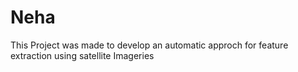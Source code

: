 # Neha
This Project was made to develop an automatic approch for feature extraction using satellite Imageries
